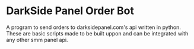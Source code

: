 # DarkSide Panel Order Bot
A program to send orders to darksidepanel.com's api written in python. These are basic scripts made to be built uppon and can be integrated with any other smm panel api.
